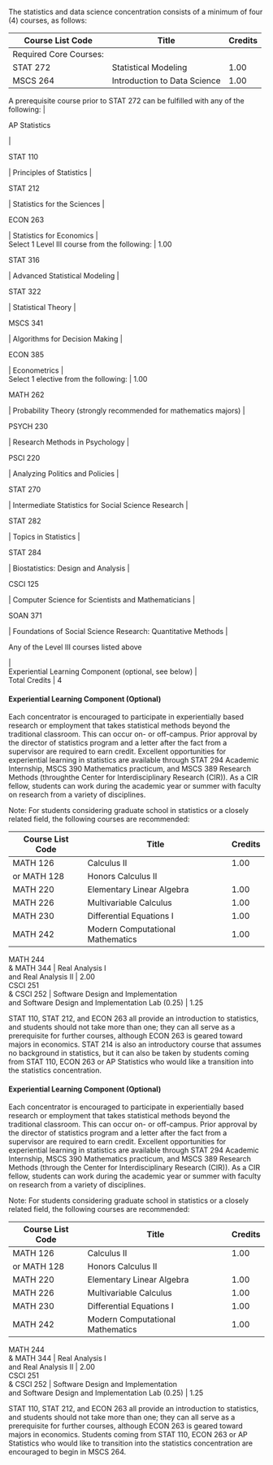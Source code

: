 The statistics and data science concentration consists of a minimum of four
(4) courses, as follows:

Course List  Code  |  Title  |  Credits  
---|---|---  
Required Core Courses:  |  
STAT 272  |  Statistical Modeling  |  1.00  
MSCS 264  |  Introduction to Data Science  |  1.00  
A prerequisite course prior to STAT 272 can be fulfilled with any of the
following:  |  
  
AP Statistics

|  
  
STAT 110

|  Principles of Statistics  |  
  
STAT 212

|  Statistics for the Sciences  |  
  
ECON 263

|  Statistics for Economics  |  
Select 1 Level III course from the following:  |  1.00  
  
STAT 316

|  Advanced Statistical Modeling  |  
  
STAT 322

|  Statistical Theory  |  
  
MSCS 341

|  Algorithms for Decision Making  |  
  
ECON 385

|  Econometrics  |  
Select 1 elective from the following:  |  1.00  
  
MATH 262

|  Probability Theory (strongly recommended for mathematics majors)  |  
  
PSYCH 230

|  Research Methods in Psychology  |  
  
PSCI 220

|  Analyzing Politics and Policies  |  
  
STAT 270

|  Intermediate Statistics for Social Science Research  |  
  
STAT 282

|  Topics in Statistics  |  
  
STAT 284

|  Biostatistics: Design and Analysis  |  
  
CSCI 125

|  Computer Science for Scientists and Mathematicians  |  
  
SOAN 371

|  Foundations of Social Science Research: Quantitative Methods  |  
  
Any of the Level III courses listed above

|  
Experiential Learning Component (optional, see below)  |  
Total Credits  |  4  
  
####  Experiential Learning Component (Optional)

Each concentrator is encouraged to participate in experientially based
research or employment that takes statistical methods beyond the traditional
classroom. This can occur on- or off-campus. Prior approval by the director of
statistics program and a letter after the fact from a supervisor are required
to earn credit. Excellent opportunities for experiential learning in
statistics are available through STAT 294 Academic Internship, MSCS 390
Mathematics practicum, and MSCS 389 Research Methods (throughthe Center for
Interdisciplinary Research (CIR)). As a CIR fellow, students can work during
the academic year or summer with faculty on research from a variety of
disciplines.

Note: For students considering graduate school in statistics or a closely
related field, the following courses are recommended:

Course List  Code  |  Title  |  Credits  
---|---|---  
MATH 126  |  Calculus II  |  1.00  
or MATH 128  |  Honors Calculus II  
MATH 220  |  Elementary Linear Algebra  |  1.00  
MATH 226  |  Multivariable Calculus  |  1.00  
MATH 230  |  Differential Equations I  |  1.00  
MATH 242  |  Modern Computational Mathematics  |  1.00  
MATH 244  
& MATH 344  |  Real Analysis I  
and Real Analysis II  |  2.00  
CSCI 251  
& CSCI 252  |  Software Design and Implementation  
and Software Design and Implementation Lab (0.25)  |  1.25  
  
STAT 110, STAT 212, and ECON 263 all provide an introduction to statistics,
and students should not take more than one; they can all serve as a
prerequisite for further courses, although ECON 263 is geared toward majors in
economics. STAT 214 is also an introductory course that assumes no background
in statistics, but it can also be taken by students coming from STAT 110, ECON
263 or AP Statistics who would like a transition into the statistics
concentration.

####  Experiential Learning Component (Optional)

Each concentrator is encouraged to participate in experientially based
research or employment that takes statistical methods beyond the traditional
classroom. This can occur on- or off-campus. Prior approval by the director of
statistics program and a letter after the fact from a supervisor are required
to earn credit. Excellent opportunities for experiential learning in
statistics are available through STAT 294 Academic Internship, MSCS 390
Mathematics practicum, and MSCS 389 Research Methods (through the Center for
Interdisciplinary Research (CIR)). As a CIR fellow, students can work during
the academic year or summer with faculty on research from a variety of
disciplines.

Note: For students considering graduate school in statistics or a closely
related field, the following courses are recommended:

Course List  Code  |  Title  |  Credits  
---|---|---  
MATH 126  |  Calculus II  |  1.00  
or MATH 128  |  Honors Calculus II  
MATH 220  |  Elementary Linear Algebra  |  1.00  
MATH 226  |  Multivariable Calculus  |  1.00  
MATH 230  |  Differential Equations I  |  1.00  
MATH 242  |  Modern Computational Mathematics  |  1.00  
MATH 244  
& MATH 344  |  Real Analysis I  
and Real Analysis II  |  2.00  
CSCI 251  
& CSCI 252  |  Software Design and Implementation  
and Software Design and Implementation Lab (0.25)  |  1.25  
  
STAT 110, STAT 212, and ECON 263 all provide an introduction to statistics,
and students should not take more than one; they can all serve as a
prerequisite for further courses, although ECON 263 is geared toward majors in
economics. Students coming from STAT 110, ECON 263 or AP Statistics who would
like to transition into the statistics concentration are encouraged to begin
in MSCS 264.


